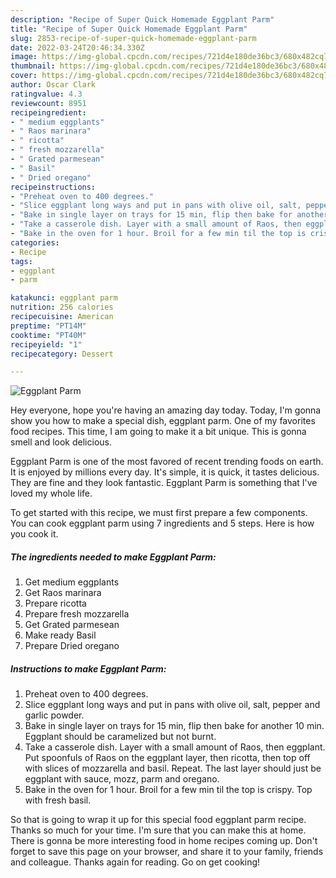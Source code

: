 ```yaml
---
description: "Recipe of Super Quick Homemade Eggplant Parm"
title: "Recipe of Super Quick Homemade Eggplant Parm"
slug: 2853-recipe-of-super-quick-homemade-eggplant-parm
date: 2022-03-24T20:46:34.330Z
image: https://img-global.cpcdn.com/recipes/721d4e180de36bc3/680x482cq70/eggplant-parm-recipe-main-photo.jpg
thumbnail: https://img-global.cpcdn.com/recipes/721d4e180de36bc3/680x482cq70/eggplant-parm-recipe-main-photo.jpg
cover: https://img-global.cpcdn.com/recipes/721d4e180de36bc3/680x482cq70/eggplant-parm-recipe-main-photo.jpg
author: Oscar Clark
ratingvalue: 4.3
reviewcount: 8951
recipeingredient:
- " medium eggplants"
- " Raos marinara"
- " ricotta"
- " fresh mozzarella"
- " Grated parmesean"
- " Basil"
- " Dried oregano"
recipeinstructions:
- "Preheat oven to 400 degrees."
- "Slice eggplant long ways and put in pans with olive oil, salt, pepper and garlic powder."
- "Bake in single layer on trays for 15 min, flip then bake for another 10 min. Eggplant should be caramelized but not burnt."
- "Take a casserole dish. Layer with a small amount of Raos, then eggplant. Put spoonfuls of Raos on the eggplant layer, then ricotta, then top off with slices of mozzarella and basil. Repeat. The last layer should just be eggplant with sauce, mozz, parm and oregano."
- "Bake in the oven for 1 hour. Broil for a few min til the top is crispy. Top with fresh basil."
categories:
- Recipe
tags:
- eggplant
- parm

katakunci: eggplant parm 
nutrition: 256 calories
recipecuisine: American
preptime: "PT14M"
cooktime: "PT40M"
recipeyield: "1"
recipecategory: Dessert

---
```



![Eggplant Parm](https://img-global.cpcdn.com/recipes/721d4e180de36bc3/680x482cq70/eggplant-parm-recipe-main-photo.jpg)

Hey everyone, hope you're having an amazing day today. Today, I'm gonna show you how to make a special dish, eggplant parm. One of my favorites food recipes. This time, I am going to make it a bit unique. This is gonna smell and look delicious.



Eggplant Parm is one of the most favored of recent trending foods on earth. It is enjoyed by millions every day. It's simple, it is quick, it tastes delicious. They are fine and they look fantastic. Eggplant Parm is something that I've loved my whole life.


To get started with this recipe, we must first prepare a few components. You can cook eggplant parm using 7 ingredients and 5 steps. Here is how you cook it.

<!--inarticleads1-->

##### The ingredients needed to make Eggplant Parm:

1. Get  medium eggplants
1. Get  Raos marinara
1. Prepare  ricotta
1. Prepare  fresh mozzarella
1. Get  Grated parmesean
1. Make ready  Basil
1. Prepare  Dried oregano




<!--inarticleads2-->

##### Instructions to make Eggplant Parm:

1. Preheat oven to 400 degrees.
1. Slice eggplant long ways and put in pans with olive oil, salt, pepper and garlic powder.
1. Bake in single layer on trays for 15 min, flip then bake for another 10 min. Eggplant should be caramelized but not burnt.
1. Take a casserole dish. Layer with a small amount of Raos, then eggplant. Put spoonfuls of Raos on the eggplant layer, then ricotta, then top off with slices of mozzarella and basil. Repeat. The last layer should just be eggplant with sauce, mozz, parm and oregano.
1. Bake in the oven for 1 hour. Broil for a few min til the top is crispy. Top with fresh basil.




So that is going to wrap it up for this special food eggplant parm recipe. Thanks so much for your time. I'm sure that you can make this at home. There is gonna be more interesting food in home recipes coming up. Don't forget to save this page on your browser, and share it to your family, friends and colleague. Thanks again for reading. Go on get cooking!
